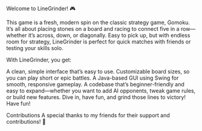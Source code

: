 Welcome to LineGrinder! 🎮

This game is a fresh, modern spin on the classic strategy game, Gomoku. It’s all about placing stones on a board and racing to connect five in a row—whether it’s across, down, or diagonally. Easy to pick up, but with endless room for strategy, LineGrinder is perfect for quick matches with friends or testing your skills solo.

With LineGrinder, you get:

A clean, simple interface that’s easy to use. Customizable board sizes, so you can play short or epic battles. A Java-based GUI using Swing for smooth, responsive gameplay. A codebase that’s beginner-friendly and easy to expand—whether you want to add AI opponents, tweak game rules, or build new features. Dive in, have fun, and grind those lines to victory! Have fun!

Contributions A special thanks to my friends for their support and contributions! 🙌

